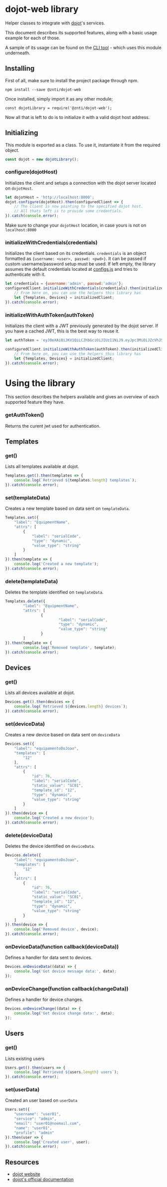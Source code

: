 # dojot-web library
Helper classes to integrate with [dojot](http://www.dojot.com.br/)'s services.

This document describes its supported features, along with a basic usage example for each of those.

A sample of its usage can be found on the [CLI tool](https://github.com/znti/dojot-cli ) - which uses this module underneath.

## Installing
First of all, make sure to install the project package through npm.

`npm install --save @znti/dojot-web`

Once installed, simply import it as any other module; 

`const dojotLibrary = require('@znti/dojot-web');`

Now all that is left to do is to initialize it with a valid dojot host address.

## Initializing

This module is exported as a class. To use it, instantiate it from the required object.

```js
const dojot = new dojotLibrary();
```

### configure(dojotHost)
Initializes the client and setups a connection with the dojot server located on `dojotHost`.
```js
let dojotHost = 'http://localhost:8000';
dojot.configure(dojotHost).then(configuredClient => {
	// The client is now pointing to the specified dojot host.
	// All thats left is to provide some credentials.
}).catch(console.error);
```

Make sure to change your `dojotHost` location, in case yours is not on `localhost:8000`

### initializeWithCredentials(credentials)
Initializes the client based on its credentials.
`credentials` is an object formatted as `{username: <user>, passwd: <pwd>}`. It can be passed if custom username/password setup must be used. If left empty, the library assumes the default credentials located at [configs.js](https://github.com/znti/dojot-web/blob/master/src/configs.js) and tries to authenticate with it.

```js
let credentials = {username:'admin', passwd:'admin'};
configuredClient.initializeWithCredentials(credentials).then(initializedClient => {
	// From here on, you can use the helpers this library has
	let {Templates, Devices} = initializedClient;
}).catch(console.error);
```

### initializeWithAuthToken(authToken)
Initializes the client with a JWT previously generated by the dojot server.
If you have a cached JWT, this is the best way to reuse it.

```js
let authToken = 'eyJ0eXAiOiJKV1QiLCJhbGciOiJIUzI1NiJ9.eyJpc3MiOiJZcVhJSmhOZ0psZFpOUTRYN3BFQkFCanMwNTJiM0lSTiIsImlhdCI6MTU0ODA4MzI3OSwiZXhwIjoxNTQ4MDgzNjk5LCJuYW1lIjoiQWRtaW4gKHN1cGVydXNlcikiLCJlbWFpbCI6ImFkbWluQG5vZW1haWwuY29tIiwicHJvZmlsZSI6ImFkbWluIiwiZ3JvdXBzIjpbMV0sInVzZXJpZCI6MSwianRpIjoiYjg5ZTQ5YWQ4MmUxOTY1YTNkZDE4OGE5NWQ5ZDQ1YjMiLCJzZXJ2aWNlIjoiYWRtaW4iLCJ1c2VybmFtZSI6ImFkbWluIn0.SnXBMGQWF99nCvmn8tH_mloreHA4NYT-S8hkjSo7-0g';

configuredClient.initializeWithAuthToken(authToken).then(initializedClient => {
	// From here on, you can use the helpers this library has
	let {Templates, Devices} = initializedClient;
}).catch(console.error);
```

# Using the library

This section describes the helpers available and gives an overview of each supported feature they have.

### getAuthToken()
Returns the curent jwt used for authentication.

## Templates

### get()
Lists all templates available at dojot.

```js
Templates.get().then(templates => {
	console.log(`Retrieved ${templates.length} templates`);
}).catch(console.error);
```

### set(templateData)
Creates a new template based on data sent on `templateData`.

```js
Templates.set({
	"label": "EquipmentName",
	"attrs": [
		{
			"label": "serialCode",
			"type": "dynamic",
			"value_type": "string"
		}
	]
}).then(template => {
	console.log('Created a new template');
}).catch(console.error);
```

### delete(templateData)
Deletes the template identified on `templateData`.

```js
Templates.delete({
        "label": "EquipmentName",
        "attrs": [
                {
                        "label": "serialCode",
                        "type": "dynamic",
                        "value_type": "string"
                }
        ]
}).then(template => {
        console.log('Removed template', template);
}).catch(console.error);
```

## Devices

### get()
Lists all devices available at dojot.

```js
Devices.get().then(devices => {
	console.log(`Retrieved ${devices.length} devices`);
}).catch(console.error);
```

### set(deviceData)
Creates a new device based on data sent on `deviceData`

```js
Devices.set({
	"label": "equipamentoDoJoao",
	"templates": [
		"12"
	],
	"attrs": [
		{
			"id": 76,
			"label": "serialCode",
			"static_value": "SC01",
			"template_id": "12",
			"type": "dynamic",
			"value_type": "string"
		}
	]
}).then(device => {
	console.log('Created a new device');
}).catch(console.error);
```

### delete(deviceData)
Deletes the device identified on `deviceData`.

```js
Devices.delete({
	"label": "equipamentoDoJoao",
	"templates": [
		"12"
	],
	"attrs": [
		{
			"id": 76,
			"label": "serialCode",
			"static_value": "SC01",
			"template_id": "12",
			"type": "dynamic",
			"value_type": "string"
		}
	]
}).then(device => {
	console.log('Removed device', device);
}).catch(console.error);
```

### onDeviceData(function callback(deviceData))
Defines a handler for data sent to devices.

```js
Devices.onDeviceData((data) => {
	console.log('Got device message data:', data);
});
```

### onDeviceChange(function callback(changeData))
Defines a handler for device changes.

```js
Devices.onDeviceChange((data) => {
	console.log('Got device change data:', data);
});
```

## Users

### get()
Lists existing users

```js
Users.get().then(users => {
	console.log(`Retrieved ${users.length} users`);
}).catch(console.error);
```

### set(userData)
Created an user based on `userData`

```js
Users.set({
	"username": "user01",
	"service": "admin",
	"email": "user01@noemail.com",
	"name": "user01",
	"profile": "admin"
}).then(user => {
	console.log('Created user', user);
}).catch(console.error);
```


## Resources

* [dojot website](http://dojot.com.br/)
* [dojot's official documentation](https://dojotdocs.readthedocs.io/en/stable/index.html)
